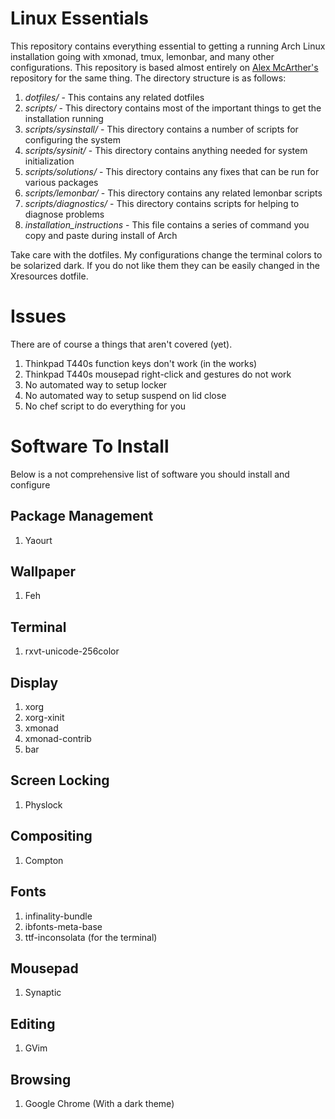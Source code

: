 # Linux Essentials

This repository contains everything essential to getting a running Arch Linux installation going with xmonad, tmux,
lemonbar, and many other configurations. This repository is based almost entirely on [Alex McArther's](http://github.com/acmcarther)
repository for the same thing. The directory structure is as follows:

1. *dotfiles/* - This contains any related dotfiles
2. *scripts/* - This directory contains most of the important things to get the installation running
  1. *scripts/sysinstall/* - This directory contains a number of scripts for configuring the system
  2. *scripts/sysinit/* - This directory contains anything needed for system initialization
  3. *scripts/solutions/* - This directory contains any fixes that can be run for various packages
  4. *scripts/lemonbar/* - This directory contains any related lemonbar scripts
  5. *scripts/diagnostics/* - This directory contains scripts for helping to diagnose problems
3. *installation_instructions* - This file contains a series of command you copy and paste during install of Arch

Take care with the dotfiles. My configurations change the terminal colors to be solarized dark. If you do not like them
they can be easily changed in the Xresources dotfile.



# Issues

There are of course a things that aren't covered (yet).

1. Thinkpad T440s function keys don't work (in the works)
2. Thinkpad T440s mousepad right-click and gestures do not work
3. No automated way to setup locker
4. No automated way to setup suspend on lid close
5. No chef script to do everything for you

# Software To Install

Below is a not comprehensive list of software you should install and configure


## Package Management
1. Yaourt

## Wallpaper
1. Feh

## Terminal
1. rxvt-unicode-256color

## Display
1. xorg
2. xorg-xinit
3. xmonad
4. xmonad-contrib
5. bar

## Screen Locking
1. Physlock

## Compositing
1. Compton

## Fonts
1. infinality-bundle
2. ibfonts-meta-base
3. ttf-inconsolata (for the terminal)

## Mousepad
1. Synaptic

## Editing
1. GVim

## Browsing
1. Google Chrome (With a dark theme)

